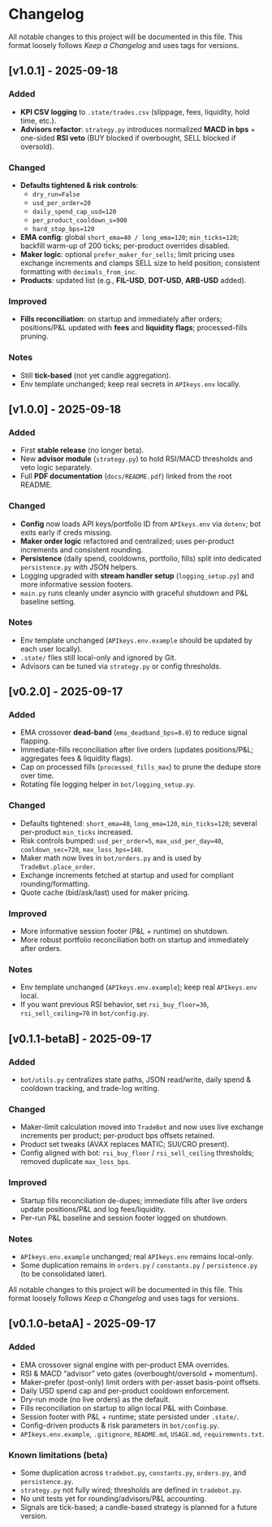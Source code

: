 ﻿# Changelog

All notable changes to this project will be documented in this file.
This format loosely follows *Keep a Changelog* and uses tags for versions.

## [v1.0.1] - 2025-09-18
### Added
- **KPI CSV logging** to `.state/trades.csv` (slippage, fees, liquidity, hold time, etc.).
- **Advisors refactor**: `strategy.py` introduces normalized **MACD in bps** + one-sided **RSI veto**
  (BUY blocked if overbought, SELL blocked if oversold).

### Changed
- **Defaults tightened & risk controls**:
  - `dry_run=False`
  - `usd_per_order=20`
  - `daily_spend_cap_usd=120`
  - `per_product_cooldown_s=900`
  - `hard_stop_bps=120`
- **EMA config**: global `short_ema=40 / long_ema=120`; `min_ticks=120`; backfill warm-up of 200 ticks;
  per-product overrides disabled.
- **Maker logic**: optional `prefer_maker_for_sells`; limit pricing uses exchange increments and clamps
  SELL size to held position; consistent formatting with `decimals_from_inc`.
- **Products**: updated list (e.g., **FIL-USD**, **DOT-USD**, **ARB-USD** added).

### Improved
- **Fills reconciliation**: on startup and immediately after orders; positions/P&L updated with
  **fees** and **liquidity flags**; processed-fills pruning.

### Notes
- Still **tick-based** (not yet candle aggregation).
- Env template unchanged; keep real secrets in `APIkeys.env` locally.


## [v1.0.0] - 2025-09-18
### Added
- First **stable release** (no longer beta).
- New **advisor module** (`strategy.py`) to hold RSI/MACD thresholds and veto logic separately.
- Full **PDF documentation** (`docs/README.pdf`) linked from the root README.

### Changed
- **Config** now loads API keys/portfolio ID from `APIkeys.env` via `dotenv`; bot exits early if creds missing.
- **Maker order logic** refactored and centralized; uses per-product increments and consistent rounding.
- **Persistence** (daily spend, cooldowns, portfolio, fills) split into dedicated `persistence.py` with JSON helpers.
- Logging upgraded with **stream handler setup** (`logging_setup.py`) and more informative session footers.
- `main.py` runs cleanly under asyncio with graceful shutdown and P&L baseline setting.

### Notes
- Env template unchanged (`APIkeys.env.example` should be updated by each user locally).
- `.state/` files still local-only and ignored by Git.
- Advisors can be tuned via `strategy.py` or config thresholds.


## [v0.2.0] - 2025-09-17
### Added
- EMA crossover **dead-band** (`ema_deadband_bps=8.0`) to reduce signal flapping. 
- Immediate-fills reconciliation after live orders (updates positions/P&L; aggregates fees & liquidity flags).
- Cap on processed fills (`processed_fills_max`) to prune the dedupe store over time.
- Rotating file logging helper in `bot/logging_setup.py`.

### Changed
- Defaults tightened: `short_ema=40`, `long_ema=120`, `min_ticks=120`; several per-product `min_ticks` increased.
- Risk controls bumped: `usd_per_order=5`, `max_usd_per_day=40`, `cooldown_sec=720`, `max_loss_bps=140`.
- Maker math now lives in `bot/orders.py` and is used by `TradeBot.place_order`.
- Exchange increments fetched at startup and used for compliant rounding/formatting.
- Quote cache (bid/ask/last) used for maker pricing.

### Improved
- More informative session footer (P&L + runtime) on shutdown.
- More robust portfolio reconciliation both on startup and immediately after orders.

### Notes
- Env template unchanged (`APIkeys.env.example`); keep real `APIkeys.env` local.
- If you want previous RSI behavior, set `rsi_buy_floor=30`, `rsi_sell_ceiling=70` in `bot/config.py`.


## [v0.1.1-betaB] - 2025-09-17
### Added
- `bot/utils.py` centralizes state paths, JSON read/write, daily spend & cooldown tracking, and trade-log writing.

### Changed
- Maker-limit calculation moved into `TradeBot` and now uses live exchange increments per product; per-product bps offsets retained.
- Product set tweaks (AVAX replaces MATIC; SUI/CRO present).
- Config aligned with bot: `rsi_buy_floor` / `rsi_sell_ceiling` thresholds; removed duplicate `max_loss_bps`.

### Improved
- Startup fills reconciliation de-dupes; immediate fills after live orders update positions/P&L and log fees/liquidity.
- Per-run P&L baseline and session footer logged on shutdown.

### Notes
- `APIkeys.env.example` unchanged; real `APIkeys.env` remains local-only.
- Some duplication remains in `orders.py` / `constants.py` / `persistence.py` (to be consolidated later).


All notable changes to this project will be documented in this file.
This format loosely follows *Keep a Changelog* and uses tags for versions.

## [v0.1.0-betaA] - 2025-09-17
### Added
- EMA crossover signal engine with per-product EMA overrides.
- RSI & MACD “advisor” veto gates (overbought/oversold + momentum).
- Maker-prefer (post-only) limit orders with per-asset basis-point offsets.
- Daily USD spend cap and per-product cooldown enforcement.
- Dry-run mode (no live orders) as the default.
- Fills reconciliation on startup to align local P&L with Coinbase.
- Session footer with P&L + runtime; state persisted under `.state/`.
- Config-driven products & risk parameters in `bot/config.py`.
- `APIkeys.env.example`, `.gitignore`, `README.md`, `USAGE.md`, `requirements.txt`.

### Known limitations (beta)
- Some duplication across `tradebot.py`, `constants.py`, `orders.py`, and `persistence.py`.
- `strategy.py` not fully wired; thresholds are defined in `tradebot.py`.
- No unit tests yet for rounding/advisors/P&L accounting.
- Signals are tick-based; a candle-based strategy is planned for a future version.

